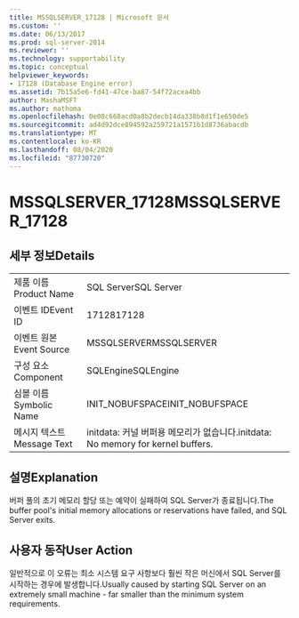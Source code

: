 ```yaml
---
title: MSSQLSERVER_17128 | Microsoft 문서
ms.custom: ''
ms.date: 06/13/2017
ms.prod: sql-server-2014
ms.reviewer: ''
ms.technology: supportability
ms.topic: conceptual
helpviewer_keywords:
- 17128 (Database Engine error)
ms.assetid: 7b15a5e6-fd41-47ce-ba87-54f72acea4bb
author: MashaMSFT
ms.author: mathoma
ms.openlocfilehash: 0e08c668acd0a8b2decb14da338b8d1f1e650de5
ms.sourcegitcommit: ad4d92dce894592a259721a1571b1d8736abacdb
ms.translationtype: MT
ms.contentlocale: ko-KR
ms.lasthandoff: 08/04/2020
ms.locfileid: "87730720"
---
```

# <a name="mssqlserver_17128"></a><span data-ttu-id="5bdc9-102">MSSQLSERVER_17128</span><span class="sxs-lookup"><span data-stu-id="5bdc9-102">MSSQLSERVER_17128</span></span>
    
## <a name="details"></a><span data-ttu-id="5bdc9-103">세부 정보</span><span class="sxs-lookup"><span data-stu-id="5bdc9-103">Details</span></span>  
  
|||  
|-|-|  
|<span data-ttu-id="5bdc9-104">제품 이름</span><span class="sxs-lookup"><span data-stu-id="5bdc9-104">Product Name</span></span>|<span data-ttu-id="5bdc9-105">SQL Server</span><span class="sxs-lookup"><span data-stu-id="5bdc9-105">SQL Server</span></span>|  
|<span data-ttu-id="5bdc9-106">이벤트 ID</span><span class="sxs-lookup"><span data-stu-id="5bdc9-106">Event ID</span></span>|<span data-ttu-id="5bdc9-107">17128</span><span class="sxs-lookup"><span data-stu-id="5bdc9-107">17128</span></span>|  
|<span data-ttu-id="5bdc9-108">이벤트 원본</span><span class="sxs-lookup"><span data-stu-id="5bdc9-108">Event Source</span></span>|<span data-ttu-id="5bdc9-109">MSSQLSERVER</span><span class="sxs-lookup"><span data-stu-id="5bdc9-109">MSSQLSERVER</span></span>|  
|<span data-ttu-id="5bdc9-110">구성 요소</span><span class="sxs-lookup"><span data-stu-id="5bdc9-110">Component</span></span>|<span data-ttu-id="5bdc9-111">SQLEngine</span><span class="sxs-lookup"><span data-stu-id="5bdc9-111">SQLEngine</span></span>|  
|<span data-ttu-id="5bdc9-112">심볼 이름</span><span class="sxs-lookup"><span data-stu-id="5bdc9-112">Symbolic Name</span></span>|<span data-ttu-id="5bdc9-113">INIT_NOBUFSPACE</span><span class="sxs-lookup"><span data-stu-id="5bdc9-113">INIT_NOBUFSPACE</span></span>|  
|<span data-ttu-id="5bdc9-114">메시지 텍스트</span><span class="sxs-lookup"><span data-stu-id="5bdc9-114">Message Text</span></span>|<span data-ttu-id="5bdc9-115">initdata: 커널 버퍼용 메모리가 없습니다.</span><span class="sxs-lookup"><span data-stu-id="5bdc9-115">initdata: No memory for kernel buffers.</span></span>|  
  
## <a name="explanation"></a><span data-ttu-id="5bdc9-116">설명</span><span class="sxs-lookup"><span data-stu-id="5bdc9-116">Explanation</span></span>  
 <span data-ttu-id="5bdc9-117">버퍼 풀의 초기 메모리 할당 또는 예약이 실패하여 SQL Server가 종료됩니다.</span><span class="sxs-lookup"><span data-stu-id="5bdc9-117">The buffer pool's initial memory allocations or reservations have failed, and SQL Server exits.</span></span>  
  
## <a name="user-action"></a><span data-ttu-id="5bdc9-118">사용자 동작</span><span class="sxs-lookup"><span data-stu-id="5bdc9-118">User Action</span></span>  
 <span data-ttu-id="5bdc9-119">일반적으로 이 오류는 최소 시스템 요구 사항보다 훨씬 작은 머신에서 SQL Server를 시작하는 경우에 발생합니다.</span><span class="sxs-lookup"><span data-stu-id="5bdc9-119">Usually caused by starting SQL Server on an extremely small machine - far smaller than the minimum system requirements.</span></span>  
  
  
